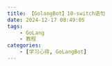 ```yaml
---
title: 【GolangBot】10-switch语句
date: 2024-12-17 08:49:05
tags: 
    - GoLang
    - 教程
categories:
    - [学习心得, GoLangBot]
---
```

